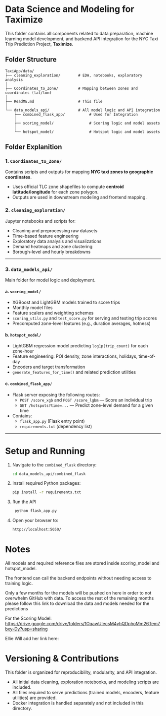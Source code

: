 # Data Science and Modeling for Taximize

This folder contains all components related to data preparation, machine learning model development, and backend API integration for the NYC Taxi Trip Prediction Project, **Taximize**.

## Folder Structure

```
TaxiApp/data/
├── cleaning_exploration/        # EDA, notebooks, exploratory analysis
│
├── Coordinates_to_Zone/         # Mapping between zones and coordinates (lat/lon)
│
├── ReadME.md                    # This file
│
└── data_models_api/             # All model logic and API integration
    ├── combined_flask_app/           # Used for Integration
    │         
    ├── scoring_model/                # Scoring logic and model assets
    │
    └── hotspot_model/                # Hotspot logic and model assets

```

## Folder Explanition

### 1. `Coordinates_to_Zone/`

Contains scripts and outputs for mapping **NYC taxi zones to geographic coordinates**.

- Uses official TLC zone shapefiles to compute **centroid latitude/longitude** for each zone polygon.
- Outputs are used in downstream modeling and frontend mapping.

### 2. `cleaning_exploration/`

Jupyter notebooks and scripts for:
- Cleaning and preprocessing raw datasets
- Time-based feature engineering
- Exploratory data analysis and visualizations
- Demand heatmaps and zone clustering
- Borough-level and hourly breakdowns

---

### 3. `data_models_api/`

Main folder for model logic and deployment.

#### a. `scoring_model/`

- XGBoost and LightGBM models trained to score trips
- Monthly model files
- Feature scalers and weighting schemes
- `scoring_utils.py` and `test_score.py` for serving and testing trip scores
- Precomputed zone-level features (e.g., duration averages, hotness)

#### b. `hotspot_model/`

- LightGBM regression model predicting `log1p(trip_count)` for each zone-hour
- Feature engineering: POI density, zone interactions, holidays, time-of-day
- Encoders and target transformation
- `generate_features_for_time()` and related prediction utilities

#### c. `combined_flask_app/`

- Flask server exposing the following routes:
  - `POST /score_xgb` and `POST /score_lgbm` — Score an individual trip
  - `GET /hotspots?time=...` — Predict zone-level demand for a given time
- Contains:
  - `flask_app.py` (Flask entry point)
  - `requirements.txt` (dependency list)

---

# Setup and Running

1. Navigate to the `combined_flask` directory:
   ```bash
   cd data_models_api/combined_flask

2. Install required Python packages:
   ```bash
   pip install -r requirements.txt

4. Run the API
   ```bash
    python flask_app.py

6. Open your browser to:
   ```bash
   http://localhost:5050/

# Notes 

All models and required reference files are stored inside scoring_model and hotspot_model.

The frontend can call the backend endpoints without needing access to training logic.

Only a few months for the models will be pushed on here in order to not overwhelm GitHub with data. To access the rest of the remaining months please follow this link to download the data and models needed for the predictions

For the Scoring Model:
https://drive.google.com/drive/folders/1OqawUIecsM4yhQDphoMm26Tem7bxy-Dy?usp=sharing 

Ellie Will add her link here: 

# Versioning & Contributions

This folder is organized for reproducibility, modularity, and API integration.

- All initial data cleaning, exploration notebooks, and modeling scripts are included.
- All files required to serve predictions (trained models, encoders, feature utilities) are provided.
- Docker integration is handled separately and not included in this directory.

